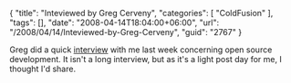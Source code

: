 {
	"title": "Inteviewed by Greg Cerveny",
	"categories": [
		"ColdFusion"
	],
	"tags": [],
	"date": "2008-04-14T18:04:00+06:00",
	"url": "/2008/04/14/Inteviewed-by-Greg-Cerveny",
	"guid": "2767"
}

Greg did a quick <a href="http://www.artfulmedium.com/blog/index.cfm/2008/4/14/Ray-Camden-on-Developing-Open-Source-ColdFusion-Applications">interview</a> with me last week concerning open source development. It isn't a long interview, but as it's a light post day for me, I thought I'd share.